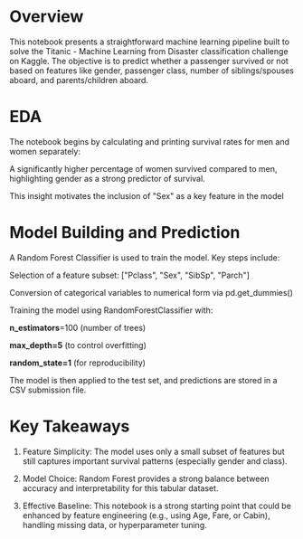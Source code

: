 # Overview

This notebook presents a straightforward machine learning pipeline built to solve the Titanic - Machine Learning from Disaster classification challenge on Kaggle. The objective is to predict whether a passenger survived or not based on features like gender, passenger class, number of siblings/spouses aboard, and parents/children aboard.

# EDA

The notebook begins by calculating and printing survival rates for men and women separately:

A significantly higher percentage of women survived compared to men, highlighting gender as a strong predictor of survival.

This insight motivates the inclusion of "Sex" as a key feature in the model

# Model Building and Prediction

A Random Forest Classifier is used to train the model. Key steps include:

Selection of a feature subset: ["Pclass", "Sex", "SibSp", "Parch"]

Conversion of categorical variables to numerical form via pd.get_dummies()

Training the model using RandomForestClassifier with:

**n_estimators**=100 (number of trees)

**max_depth=5** (to control overfitting)

**random_state=1** (for reproducibility)

The model is then applied to the test set, and predictions are stored in a CSV submission file.

# Key Takeaways

1. Feature Simplicity: The model uses only a small subset of features but still captures important survival patterns (especially gender and class).

2. Model Choice: Random Forest provides a strong balance between accuracy and interpretability for this tabular dataset.

3. Effective Baseline: This notebook is a strong starting point that could be enhanced by feature engineering (e.g., using Age, Fare, or Cabin), handling missing data, or hyperparameter tuning.


